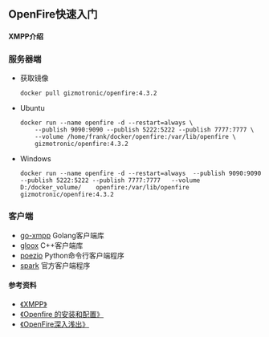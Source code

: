 ## OpenFire快速入门                                                                                                                               
#### XMPP介绍                                                                                                                            

### 服务器端
+ 获取镜像
    ```
    docker pull gizmotronic/openfire:4.3.2
    ```

+ Ubuntu
    ```
    docker run --name openfire -d --restart=always \
        --publish 9090:9090 --publish 5222:5222 --publish 7777:7777 \
        --volume /home/frank/docker/openfire:/var/lib/openfire \
        gizmotronic/openfire:4.3.2
    ```
+ Windows
    ```
    docker run --name openfire -d --restart=always  --publish 9090:9090     --publish 5222:5222 --publish 7777:7777   --volume D:/docker_volume/    openfire:/var/lib/openfire gizmotronic/openfire:4.3.2
    ```

### 客户端
+ [go-xmpp](https://github.com/FluuxIO/go-xmpp) Golang客户端库
+ [gloox](https://camaya.net/gloox/) C++客户端库
+ [poezio](https://github.com/poezio/poezio) Python命令行客户端程序
+ [spark](https://github.com/igniterealtime/Spark) 官方客户端程序


#### 参考资料
+ [《XMPP》](https://xmpp.org/)
+ [《Openfire 的安装和配置》](https://www.cnblogs.com/hoojo/archive/2012/05/17/2506769.html)
+ [《OpenFire深入浅出》](https://pan.baidu.com/s/1hqDxAtQ?errno=0&errmsg=Auth%20Login%20Sucess&&bduss=&ssnerror=0&traceid=)
